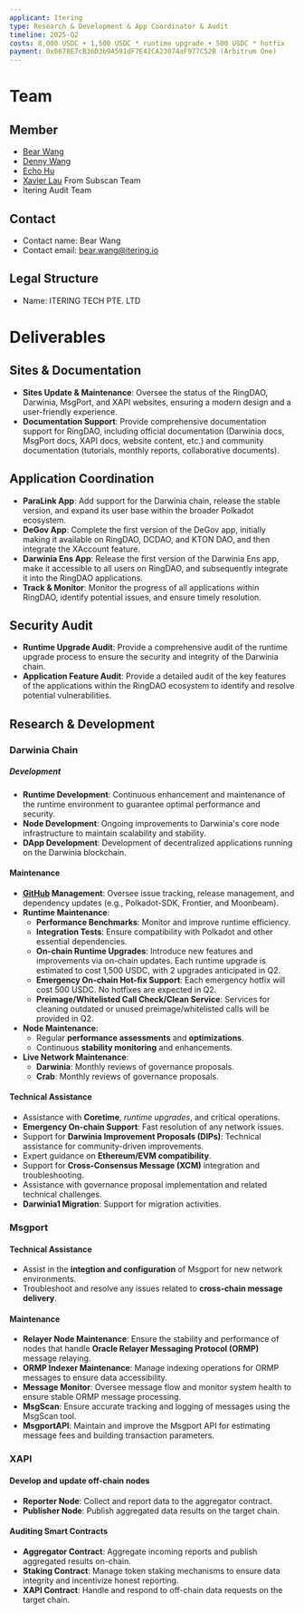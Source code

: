 ```yaml
---
applicant: Itering
type: Research & Development & App Coordinator & Audit 
timeline: 2025-Q2
costs: 8,000 USDC + 1,500 USDC * runtime upgrade + 500 USDC * hotfix
payment: 0x0678E7cB36D3b9A591dF7E42CA23074aF977C52B (Arbitrum One)
---
```


# Team

## Member

- [Bear Wang](https://github.com/boundless-forest)
- [Denny Wang](https://github.com/hackfisher)
- [Echo Hu](https://github.com/hujw77)
- [Xavier Lau](https://github.com/AurevoirXavier) From Subscan Team 
- Itering Audit Team

## Contact

- Contact name: Bear Wang
- Contact email: bear.wang@itering.io

## Legal Structure

- Name: ITERING TECH PTE. LTD

# Deliverables

## Sites & Documentation

- **Sites Update & Maintenance**: Oversee the status of the RingDAO, Darwinia, MsgPort, and XAPI websites, ensuring a modern design and a user-friendly experience.
- **Documentation Support**: Provide comprehensive documentation support for RingDAO, including official documentation (Darwinia docs, MsgPort docs, XAPI docs, website content, etc.) and community documentation (tutorials, monthly reports, collaborative documents).

## Application Coordination

- **ParaLink App**: Add support for the Darwinia chain, release the stable version, and expand its user base within the broader Polkadot ecosystem.
- **DeGov App**: Complete the first version of the DeGov app, initially making it available on RingDAO, DCDAO, and KTON DAO, and then integrate the XAccount feature.
- **Darwinia Ens App**: Release the first version of the Darwinia Ens app, make it accessible to all users on RingDAO, and subsequently integrate it into the RingDAO applications.
- **Track & Monitor**: Monitor the progress of all applications within RingDAO, identify potential issues, and ensure timely resolution.

## Security Audit

- **Runtime Upgrade Audit**: Provide a comprehensive audit of the runtime upgrade process to ensure the security and integrity of the Darwinia chain.
- **Application Feature Audit**: Provide a detailed audit of the key features of the applications within the RingDAO ecosystem to identify and resolve potential vulnerabilities.

## Research & Development

### Darwinia Chain

##### Development

- **Runtime Development**: Continuous enhancement and maintenance of the runtime environment to guarantee optimal performance and security. 
- **Node Development**: Ongoing improvements to Darwinia's core node infrastructure to maintain scalability and stability.
- **DApp Development**: Development of decentralized applications running on the Darwinia blockchain.

#### Maintenance

- **[GitHub](https://github.com/darwinia-network) Management**: Oversee issue tracking, release management, and dependency updates (e.g., Polkadot-SDK, Frontier, and Moonbeam).
- **Runtime Maintenance**:
  - **Performance Benchmarks**: Monitor and improve runtime efficiency.
  - **Integration Tests**: Ensure compatibility with Polkadot and other essential dependencies.
  - **On-chain Runtime Upgrades**: Introduce new features and improvements via on-chain updates. Each runtime upgrade is estimated to cost 1,500 USDC, with 2 upgrades anticipated in Q2.
  - **Emergency On-chain Hot-fix Support**: Each emergency hotfix will cost 500 USDC. No hotfixes are expected in Q2.
  - **Preimage/Whitelisted Call Check/Clean Service**: Services for cleaning outdated or unused preimage/whitelisted calls will be provided in Q2.
- **Node Maintenance**:
  - Regular **performance assessments** and **optimizations**.
  - Continuous **stability monitoring** and enhancements.
- **Live Network Maintenance**:
  - **Darwinia**: Monthly reviews of governance proposals.
  - **Crab**: Monthly reviews of governance proposals.

#### Technical Assistance

- Assistance with **Coretime**, *runtime upgrades*, and critical operations.
- **Emergency On-chain Support**: Fast resolution of any network issues.
- Support for **Darwinia Improvement Proposals (DIPs)**: Technical assistance for community-driven improvements.
- Expert guidance on **Ethereum/EVM compatibility**.
- Support for **Cross-Consensus Message (XCM)** integration and troubleshooting.
- Assistance with governance proposal implementation and related technical challenges.
- **Darwinia1 Migration**: Support for migration activities.

### Msgport

#### Technical Assistance

- Assist in the **integtion and configuration** of Msgport for new network environments.
- Troubleshoot and resolve any issues related to **cross-chain message delivery**.

#### Maintenance

- **Relayer Node Maintenance**: Ensure the stability and performance of nodes that handle **Oracle Relayer Messaging Protocol (ORMP)** message relaying.
- **ORMP Indexer Maintenance**: Manage indexing operations for ORMP messages to ensure data accessibility.
- **Message Monitor**: Oversee message flow and monitor system health to ensure stable ORMP message processing.
- **MsgScan**: Ensure accurate tracking and logging of messages using the MsgScan tool.
- **MsgportAPI**: Maintain and improve the Msgport API for estimating message fees and building transaction parameters.

### XAPI

#### Develop and update off-chain nodes

- **Reporter Node**: Collect and report data to the aggregator contract.
- **Publisher Node**: Publish aggregated data results on the target chain.

#### Auditing Smart Contracts

- **Aggregator Contract**: Aggregate incoming reports and publish aggregated results on-chain.
- **Staking Contract**: Manage token staking mechanisms to ensure data integrity and incentivize honest reporting.
- **XAPI Contract**: Handle and respond to off-chain data requests on the target chain.
